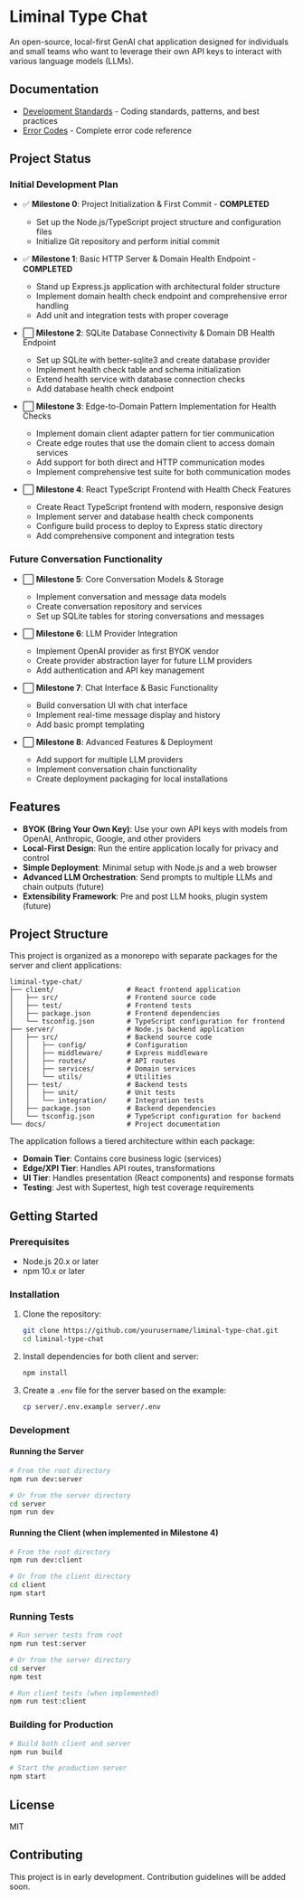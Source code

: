# Liminal Type Chat

An open-source, local-first GenAI chat application designed for individuals and small teams who want to leverage their own API keys to interact with various language models (LLMs).

## Documentation

- [Development Standards](docs/DEVELOPMENT_STANDARDS.md) - Coding standards, patterns, and best practices
- [Error Codes](docs/ERROR_CODES.md) - Complete error code reference

## Project Status

### Initial Development Plan

- ✅ **Milestone 0**: Project Initialization & First Commit - **COMPLETED**
  - Set up the Node.js/TypeScript project structure and configuration files
  - Initialize Git repository and perform initial commit

- ✅ **Milestone 1**: Basic HTTP Server & Domain Health Endpoint - **COMPLETED**
  - Stand up Express.js application with architectural folder structure
  - Implement domain health check endpoint and comprehensive error handling
  - Add unit and integration tests with proper coverage

- ⬜ **Milestone 2**: SQLite Database Connectivity & Domain DB Health Endpoint
  - Set up SQLite with better-sqlite3 and create database provider
  - Implement health check table and schema initialization
  - Extend health service with database connection checks
  - Add database health check endpoint

- ⬜ **Milestone 3**: Edge-to-Domain Pattern Implementation for Health Checks
  - Implement domain client adapter pattern for tier communication
  - Create edge routes that use the domain client to access domain services
  - Add support for both direct and HTTP communication modes
  - Implement comprehensive test suite for both communication modes

- ⬜ **Milestone 4**: React TypeScript Frontend with Health Check Features
  - Create React TypeScript frontend with modern, responsive design
  - Implement server and database health check components
  - Configure build process to deploy to Express static directory
  - Add comprehensive component and integration tests

### Future Conversation Functionality

- ⬜ **Milestone 5**: Core Conversation Models & Storage
  - Implement conversation and message data models
  - Create conversation repository and services
  - Set up SQLite tables for storing conversations and messages

- ⬜ **Milestone 6**: LLM Provider Integration
  - Implement OpenAI provider as first BYOK vendor
  - Create provider abstraction layer for future LLM providers
  - Add authentication and API key management

- ⬜ **Milestone 7**: Chat Interface & Basic Functionality
  - Build conversation UI with chat interface
  - Implement real-time message display and history
  - Add basic prompt templating

- ⬜ **Milestone 8**: Advanced Features & Deployment
  - Add support for multiple LLM providers
  - Implement conversation chain functionality
  - Create deployment packaging for local installations

## Features

- **BYOK (Bring Your Own Key)**: Use your own API keys with models from OpenAI, Anthropic, Google, and other providers
- **Local-First Design**: Run the entire application locally for privacy and control
- **Simple Deployment**: Minimal setup with Node.js and a web browser
- **Advanced LLM Orchestration**: Send prompts to multiple LLMs and chain outputs (future)
- **Extensibility Framework**: Pre and post LLM hooks, plugin system (future)

## Project Structure

This project is organized as a monorepo with separate packages for the server and client applications:

```
liminal-type-chat/
├── client/                  # React frontend application
│   ├── src/                 # Frontend source code
│   ├── test/                # Frontend tests
│   ├── package.json         # Frontend dependencies
│   └── tsconfig.json        # TypeScript configuration for frontend
├── server/                  # Node.js backend application
│   ├── src/                 # Backend source code
│   │   ├── config/          # Configuration
│   │   ├── middleware/      # Express middleware
│   │   ├── routes/          # API routes
│   │   ├── services/        # Domain services
│   │   └── utils/           # Utilities
│   ├── test/                # Backend tests
│   │   ├── unit/            # Unit tests
│   │   └── integration/     # Integration tests
│   ├── package.json         # Backend dependencies
│   └── tsconfig.json        # TypeScript configuration for backend
└── docs/                    # Project documentation
```

The application follows a tiered architecture within each package:

- **Domain Tier**: Contains core business logic (services)
- **Edge/XPI Tier**: Handles API routes, transformations
- **UI Tier**: Handles presentation (React components) and response formats
- **Testing**: Jest with Supertest, high test coverage requirements

## Getting Started

### Prerequisites

- Node.js 20.x or later
- npm 10.x or later

### Installation

1. Clone the repository:
   ```bash
   git clone https://github.com/yourusername/liminal-type-chat.git
   cd liminal-type-chat
   ```

2. Install dependencies for both client and server:
   ```bash
   npm install
   ```

3. Create a `.env` file for the server based on the example:
   ```bash
   cp server/.env.example server/.env
   ```

### Development

#### Running the Server

```bash
# From the root directory
npm run dev:server

# Or from the server directory
cd server
npm run dev
```

#### Running the Client (when implemented in Milestone 4)

```bash
# From the root directory
npm run dev:client

# Or from the client directory
cd client
npm start
```

### Running Tests

```bash
# Run server tests from root
npm run test:server

# Or from the server directory
cd server
npm test

# Run client tests (when implemented)
npm run test:client
```

### Building for Production

```bash
# Build both client and server
npm run build

# Start the production server
npm start
```

## License

MIT

## Contributing

This project is in early development. Contribution guidelines will be added soon.
